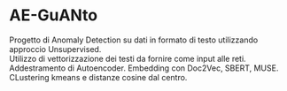 # AE-GuANto

Progetto di Anomaly Detection su dati in formato di testo utilizzando approccio Unsupervised.  
Utilizzo di vettorizzazione dei testi da fornire come input alle reti.  
Addestramento di Autoencoder.
Embedding con Doc2Vec, SBERT, MUSE. CLustering kmeans e distanze cosine dal centro.  

